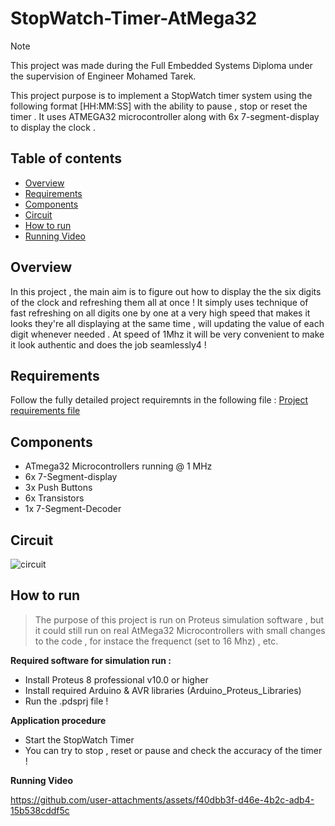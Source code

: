 
# StopWatch-Timer-AtMega32

> [!NOTE]
>This project was made during the Full Embedded Systems Diploma under the supervision of Engineer Mohamed Tarek.

This project purpose is to implement a StopWatch timer system using the following format [HH:MM:SS] with the ability to pause , stop or reset the timer . It uses ATMEGA32 microcontroller along with 6x 7-segment-display to display the clock .


## Table of contents 

- [Overview](#Overview)
- [Requirements](#Requirements)
- [Components](#Components)
- [Circuit](#Circuit)
- [How to run ](#How-to-run)
- [Running Video](#Running-Video)


## Overview

In this project , the main aim is to figure out how to display the the six digits of the clock and refreshing them all at once ! 
It simply uses technique of fast refreshing on all digits one by one at a very high speed that makes it looks they're all displaying at the same time , will updating the value of each digit whenever needed . At speed of 1Mhz it will be very convenient to make it look authentic and does the job seamlessly4 !

## Requirements

Follow the fully detailed project requiremnts in the following file : [Project requirements file](https://github.com/KarimAmr5/StopWatch-Timer-AtMega32/blob/main/Mini%20Project%202%20Req.pdf)


## Components

- ATmega32 Microcontrollers running @ 1 MHz
- 6x 7-Segment-display
- 3x Push Buttons
- 6x Transistors 
- 1x 7-Segment-Decoder

## Circuit 

![circuit](https://github.com/user-attachments/assets/0bd10be7-2f51-47d4-bb27-d21bb02f9f8c)


## How to run

> The purpose of this project is run on Proteus simulation software , but it could still run on real AtMega32 Microcontrollers with small changes to the code , for instace the frequenct (set to 16 Mhz) , etc.

**Required software for simulation run :** 
- Install Proteus 8 professional v10.0 or higher
- Install required Arduino & AVR libraries (Arduino_Proteus_Libraries)
- Run the .pdsprj file !

**Application procedure**

- Start the StopWatch Timer 
- You can try to stop , reset or pause and check the accuracy of the timer !

**Running Video**


https://github.com/user-attachments/assets/f40dbb3f-d46e-4b2c-adb4-15b538cddf5c


